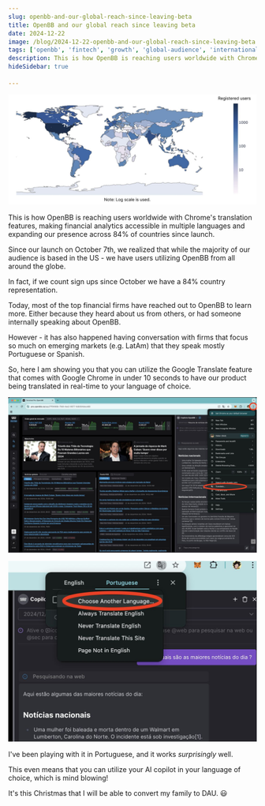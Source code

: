 ```yaml
---
slug: openbb-and-our-global-reach-since-leaving-beta
title: OpenBB and our global reach since leaving beta
date: 2024-12-22
image: /blog/2024-12-22-openbb-and-our-global-reach-since-leaving-beta.jpeg
tags: ['openbb', 'fintech', 'growth', 'global-audience', 'internationalization', 'accessibility', 'translation', 'languages']
description: This is how OpenBB is reaching users worldwide with Chrome's translation features, making financial analytics accessible in multiple languages and expanding our presence across 84% of countries since launch.
hideSidebar: true

---
```


<p align="center">
    <img width="600" src="/blog/2024-12-22-openbb-and-our-global-reach-since-leaving-beta.jpeg"/>
</p>

This is how OpenBB is reaching users worldwide with Chrome's translation features, making financial analytics accessible in multiple languages and expanding our presence across 84% of countries since launch.

<!-- truncate -->

<div style={{borderTop: '1px solid #0088CC', margin: '1.5em 0'}} />

Since our launch on October 7th, we realized that while the majority of our audience is based in the US - we have users utilizing OpenBB from all around the globe.

In fact, if we count sign ups since October we have a 84% country representation.

Today, most of the top financial firms have reached out to OpenBB to learn more. Either because they heard about us from others, or had someone internally speaking about OpenBB.

However - it has also happened having conversation with firms that focus so much on emerging markets (e.g. LatAm) that they speak mostly Portuguese or Spanish.

So, here I am showing you that you can utilize the Google Translate feature that comes with Google Chrome in under 10 seconds to have our product being translated in real-time to your language of choice.

<p align="center">
    <img width="600" src="/blog/2024-12-22-openbb-and-our-global-reach-since-leaving-beta_1.jpeg"/>
</p>

<p align="center">
    <img width="600" src="/blog/2024-12-22-openbb-and-our-global-reach-since-leaving-beta_2.jpeg"/>
</p>

I've been playing with it in Portuguese, and it works *surprisingly* well.

This even means that you can utilize your AI copilot in your language of choice, which is mind blowing!

It's this Christmas that I will be able to convert my family to DAU. 😃
